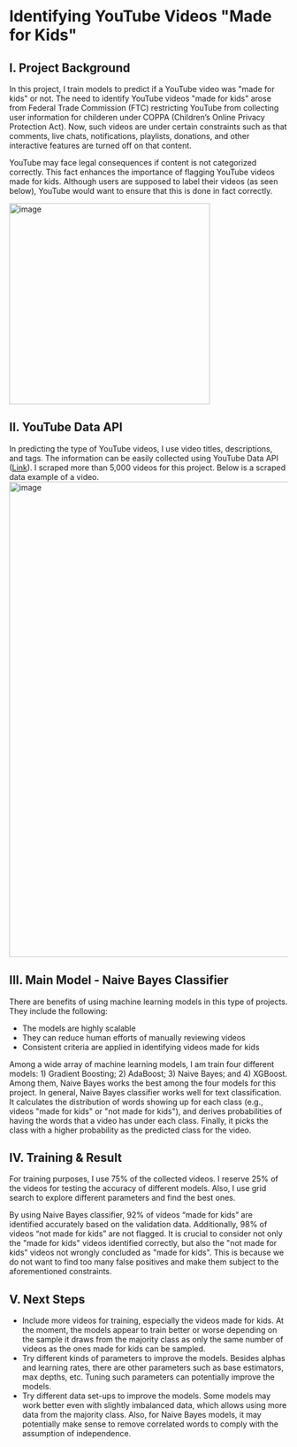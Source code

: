 # Identifying YouTube Videos "Made for Kids"

## I. Project Background
In this project, I train models to predict if a YouTube video was "made for kids" or not. The need to identify YouTube videos "made for kids" arose from Federal Trade Commission (FTC) restricting YouTube from collecting user information for childeren under COPPA (Children’s Online Privacy Protection Act). Now, such videos are under certain constraints such as that comments, live chats, notifications, playlists, donations, and other interactive features are turned off on that content. 

YouTube may face legal consequences if content is not categorized correctly. This fact enhances the importance of flagging YouTube videos made for kids. Although users are supposed to label their videos (as seen below), YouTube would want to ensure that this is done in fact correctly.

<img width="363" alt="image" src="https://github.com/suesuyeonlim/naive_bayes_classifier/assets/19903898/af0af2ad-8e02-4219-a642-8b3204f8449c">

## II. YouTube Data API
In predicting the type of YouTube videos, I use video titles, descriptions, and tags. The information can be easily collected using YouTube Data API ([Link](https://developers.google.com/youtube/v3)). I scraped more than 5,000 videos for this project. Below is a scraped data example of a video.
<img width="859" alt="image" src="https://github.com/suesuyeonlim/naive_bayes_classifier/assets/19903898/f1162693-7389-4008-b669-9a11cd441895">

## III. Main Model - Naive Bayes Classifier
There are benefits of using machine learning models in this type of projects. They include the following:
- The models are highly scalable
- They can reduce human efforts of manually reviewing videos
- Consistent criteria are applied in identifying videos made for kids 

Among a wide array of machine learning models, I am train four different models: 1) Gradient Boosting; 2) AdaBoost; 3) Naive Bayes; and 4) XGBoost. Among them, Naive Bayes works the best among the four models for this project. In general, Naive Bayes classifier works well for text classification. It calculates the distribution of words showing up for each class (e.g., videos "made for kids" or "not made for kids"), and derives probabilities of having the words that a video has under each class. Finally, it picks the class with a higher probability as the predicted class for the video.

## IV. Training & Result
For training purposes, I use 75% of the collected videos. I reserve 25% of the videos for testing the accuracy of different models. Also, I use grid search to explore different parameters and find the best ones.

By using Naive Bayes classifier, 92% of videos “made for kids” are identified accurately based on the validation data. Additionally, 98% of videos “not made for kids” are not flagged. It is crucial to consider not only the "made for kids" videos identified correctly, but also the "not made for kids" videos not wrongly concluded as "made for kids". This is because we do not want to find too many false positives and make them subject to the aforementioned constraints.

## V. Next Steps
- Include more videos for training, especially the videos made for kids. At the moment, the models appear to train better or worse depending on the sample it draws from the majority class as only the same number of videos as the ones made for kids can be sampled.
- Try different kinds of parameters to improve the models. Besides alphas and learning rates, there are other parameters such as base estimators, max depths, etc. Tuning such parameters can potentially improve the models.
- Try different data set-ups to improve the models. Some models may work better even with slightly imbalanced data, which allows using more data from the majority class. Also, for Naive Bayes models, it may potentially make sense to remove correlated words to comply with the assumption of independence.
